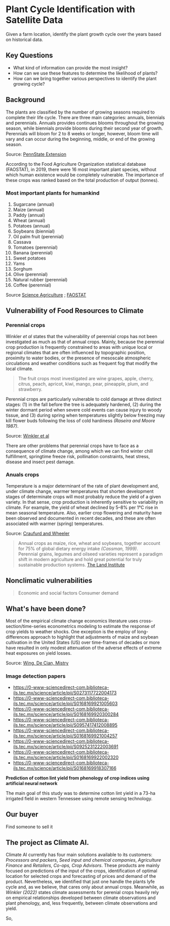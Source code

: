 # Plant Cycle Identification with Satellite Data

Given a farm location, identify the plant growth cycle over the years based on historical data.


## Key Questions
- What kind of information can provide the most insight?
- How can we use these features to determine the likelihood of plants?
- How can we bring together various perspectives to identify the plant growing cycle?

## Background
The plants are classified by the number of growing seasons required to complete their life cycle. There are three main categories: annuals, biennials and perennials. Annuals provides continues blooms throughout the growing season, while biennials provide blooms during their second year of growth. Perennials will bloom for 2 to 8 weeks or longer, however, bloom time will vary and can occur during the beginning, middle, or end of the growing season.

Source: [PennState Extension](https://extension.psu.edu/plant-life-cycles)

According to the Food Agriculture Organization statistical database (FAOSTAT), in 2019, there were 16 most important plant species, without which human existence would be completely vulnerable. The importance of these crops was ranked based on the total production of output (tonnes).

### Most important plants for humankind

1. Sugarcane (annual)
2. Maize (annual)
3. Paddy (annual)
4. Wheat (annual)
5. Potatoes (annual)
6. Soybeans (biennial)
7. Oil palm fruit (perennial)
8. Cassava
9. Tomatoes (perennial)
10. Banana (perennial)
11. Sweet potatoes
12. Yams
13. Sorghum
14. Olive (perennial)
15. Natural rubber (perennial)
16. Coffee (perennial)

Source [Science Agriculture](https://scienceagri.com/16-most-important-plant-species-in-the-world/) ; [FAOSTAT](https://www.fao.org/faostat/en/#data/QCL)

## Vulnerability of Food Resources to Climate

### Perennial crops
Winkler *et al* states that the vulnerability of perennial crops has not been investigated as much as that of annual crops. Mainly, because the perennial crop production is frequently constrained to areas with unique local or regional climates that are often influenced by topographic position, proximity to water bodies, or the presence of mesoscale atmospheric circulations and weather conditions such as frequent fog that modify the local climate.

> The fruit crops most investigated are wine grapes, apple, cherry, citrus, peach, apricot, kiwi, mango, pear, pineapple, plum, and strawberry.

Perennial crops are particularly vulnerable to cold damage at three distinct stages: (1) in the fall before the tree is adequately hardened, (2) during the winter dormant period when severe cold events can cause injury to woody tissue, and (3) during spring when temperatures slightly
below freezing may kill flower buds following the loss of cold
hardiness *(Raseira and Moore 1987)*.

Source: [Winkler et al](https://www.sciencedirect.com/science/article/pii/B9780123847034002082)

There are other problems that perennial crops have to face as a consequence of climate change, among which we can find winter chill fulfillment, springtime freeze risk, pollination constraints, heat stress, disease and insect pest damage.

### Anuals crops
Temperature is a major determinant of the rate of plant development and, under climate change, warmer temperatures that shorten development stages of determinate crops will most probably reduce the yield of a given variety. In that sense, crop production is inherently sensitive to variability in climate. For example, the yield of wheat declined by 5–8% per 1°C rise in mean seasonal temperature. Also, earlier crop flowering and maturity have been observed and documented in recent decades, and these are often associated with warmer (spring) temperatures.

Source: [Craufurd and Wheeler](https://pubmed.ncbi.nlm.nih.gov/19505929/#:~:text=Crop%20production%20is%20inherently%20sensitive,yield%20of%20a%20given%20variety.)

> Annual crops as maize, rice, wheat and soybeans, together account for 75% of global dietary energy intake *(Cassman, 1999)*. <br>
> Perennial grains, legumes and oilseed varieties represent a paradigm shift in modern agriculture and hold great potential for truly sustainable production systems. [The Land Institute](https://landinstitute.org/our-work/perennial-crops/)


## Nonclimatic vulnerabilities
> Economic and social factors
> Consumer demand

## What's have been done?

Most of the empirical climate change economics literature uses cross-section/time-series econometrics modeling to estimate the response of crop yields to weather shocks. One exception is the employ of long-differences approach to highlight that adjustments of maize and soybean cultivation in the United States (US) over time-frames of decades or more have resulted in only modest attenuation of the adverse effects of extreme heat exposures on yield losses.

Source: [Wing, De Cian, Mistry](https://www.sciencedirect.com/science/article/pii/S0095069621000450)


### Image detection papers
- https://0-www-sciencedirect-com.biblioteca-ils.tec.mx/science/article/pii/S0273117722004173
- https://0-www-sciencedirect-com.biblioteca-ils.tec.mx/science/article/pii/S0168169921005603
- https://0-www-sciencedirect-com.biblioteca-ils.tec.mx/science/article/pii/S0168169920300284
- https://0-www-sciencedirect-com.biblioteca-ils.tec.mx/science/article/pii/S0957417412008895
- https://0-www-sciencedirect-com.biblioteca-ils.tec.mx/science/article/pii/S0168169921004257
- https://0-www-sciencedirect-com.biblioteca-ils.tec.mx/science/article/pii/S0925231222003691
- https://0-www-sciencedirect-com.biblioteca-ils.tec.mx/science/article/pii/S0168169922002320
- https://0-www-sciencedirect-com.biblioteca-ils.tec.mx/science/article/pii/S0168169918307166


**Prediction of cotton lint yield from phenology of crop indices using artificial neural network**

The main goal of this study was to determine cotton lint yield in a 73-ha irrigated field in western Tennessee using remote sensing technology.

## Our buyer
Find someone to sell it

## The project as Climate AI.
Climate AI currently has four main solutions available to its customers: *Processors and packers*, *Seed input and chemical companies*, *Agriculture Finance* and *Retailers, Co-ops, Crop Advisors*. These products are mainly focused on predictions of the input of the crops, identification of optimal location for selected crops and forecasting of prices and demand of the product. Nevertheless, we identified that just one handle the plants lyfe cycle and, as we believe, that cares only about annual crops. Meanwhile, as *Winkler (2022)* states climate assessments for perenial crops heavily rely on empirical relationships developed between climate observations and plant phenology, and, less frequently, between climate observations and yield.

So, 